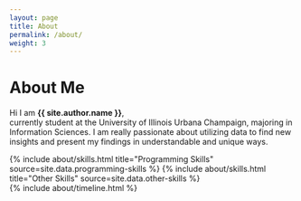 ```yaml
---
layout: page
title: About
permalink: /about/
weight: 3
---
```


# **About Me**

Hi I am **{{ site.author.name }}**,<br>
currently student at the University of Illinois Urbana Champaign, majoring in Information Sciences. I am really passionate about utilizing data to find new insights and present my findings in understandable and unique ways. 

<div class="row">
{% include about/skills.html title="Programming Skills" source=site.data.programming-skills %}
{% include about/skills.html title="Other Skills" source=site.data.other-skills %}
</div>

<div class="row">
{% include about/timeline.html %}
</div>
